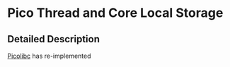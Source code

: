 # Pico Thread and Core Local Storage
## Detailed Description
[Picolibc](https://github.com/picolibc/picolibc) has re-implemented 
<!--stackedit_data:
eyJoaXN0b3J5IjpbLTE2MTE0MjEzMjMsLTgzNjQyMDI3NSwtOT
MyNjYxODAyLC0xNzYwNTEzNTk4LDc4NzM2ODUxOF19
-->